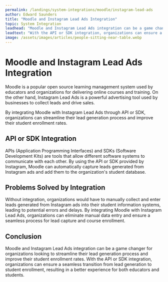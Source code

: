 ```yaml
---
permalink: /landings/system-integrations/moodle/instagram-lead-ads
author: Edward Saunders
title: "Moodle and Instagram Lead Ads Integration"
topic: System Integration
leadhead: "Moodle and Instagram Lead Ads integration can be a game changer for organizations looking to streamline their lead generation process and improve their student enrollment rates"
leadtext: "With the API or SDK integration, organizations can ensure a seamless transition from lead generation to student enrollment, resulting in a better experience for both educators and students."
image: /assets/images/articles/people-sitting-near-table.webp
---
```

<div class="arttext">	<h1>Moodle and Instagram Lead Ads Integration</h1>
	<p>Moodle is a popular open source learning management system used by educators and organizations for delivering online courses and training. On the other hand, Instagram Lead Ads is a powerful advertising tool used by businesses to collect leads and drive sales.</p>
	<p>By integrating Moodle with Instagram Lead Ads through API or SDK, organizations can streamline their lead generation process and improve their student enrollment rates.</p>
	<h2>API or SDK Integration</h2>
	<p>APIs (Application Programming Interfaces) and SDKs (Software Development Kits) are tools that allow different software systems to communicate with each other. By using the API or SDK provided by Instagram, Moodle can automatically capture leads generated from Instagram ads and add them to the organization's student database.</p>
	<h2>Problems Solved by Integration</h2>
	<p>Without integration, organizations would have to manually collect and enter leads generated from Instagram ads into their student information systems, leading to potential errors and delays. By integrating Moodle with Instagram Lead Ads, organizations can eliminate manual data entry and ensure a seamless process for lead capture and course enrollment.</p>
	<h2>Conclusion</h2>
	<p>Moodle and Instagram Lead Ads integration can be a game changer for organizations looking to streamline their lead generation process and improve their student enrollment rates. With the API or SDK integration, organizations can ensure a seamless transition from lead generation to student enrollment, resulting in a better experience for both educators and students.</p>
</div>